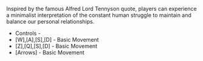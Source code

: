 Inspired by the famous Alfred Lord Tennyson quote, players can experience a minimalist interpretation of the constant human struggle to maintain and balance our personal relationships.

- Controls -
- [W],[A],[S],[D] - Basic Movement
- [Z],[Q],[S],[D] - Basic Movement
- [Arrows] - Basic Movement